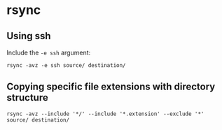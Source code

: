# rsync

## Using ssh

Include the `-e ssh` argument:

```{bash}
rsync -avz -e ssh source/ destination/
```

## Copying specific file extensions with directory structure

```{bash}
rsync -avz --include '*/' --include '*.extension' --exclude '*' source/ destination/
```

